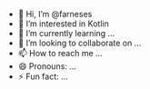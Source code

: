 - 👋 Hi, I’m @farneses
- 👀 I’m interested in Kotlin
- 🌱 I’m currently learning ...
- 💞️ I’m looking to collaborate on ...
- 📫 How to reach me ...
- 😄 Pronouns: ...
- ⚡ Fun fact: ...

<!---
farneses/farneses is a ✨ special ✨ repository because its `README.md` (this file) appears on your GitHub profile.
You can click the Preview link to take a look at your changes.
--->
